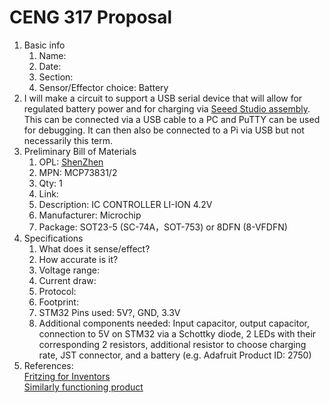 # CENG 317 Proposal
1. Basic info
     1. Name: 
     2. Date: 
     3. Section:
     4. Sensor/Effector choice: Battery
2. I will make a circuit to support a USB serial device that will allow for regulated battery power and for charging via [Seeed Studio assembly](https://www.seeedstudio.com/fusion_pcb.html). This can be connected via a USB cable to a PC and PuTTY can be used for debugging. It can then also be connected to a Pi via USB but not necessarily this term. 
3. Preliminary Bill of Materials
    1. OPL: [ShenZhen](https://www.seeedstudio.com/opl.html)
    2. MPN: MCP73831/2
	3. Qty: 1
	4. Link: 
    5. Description:	IC CONTROLLER LI-ION 4.2V
	6. Manufacturer: Microchip
	7. Package: SOT23-5 (SC-74A，SOT-753) or 8DFN (8-VFDFN)
4. Specifications
    1. What does it sense/effect?
	2. How accurate is it?
    3. Voltage range:
	4. Current draw:
	5. Protocol:
	6. Footprint:
	7. STM32 Pins used: 5V?, GND, 3.3V
	8. Additional components needed: Input capacitor, output capacitor, connection to 5V on STM32 via a Schottky diode, 2 LEDs with their corresponding 2 resistors, additional resistor to choose charging rate, JST connector, and a battery (e.g. Adafruit Product ID: 2750)
5. References:    
[Fritzing for Inventors](https://learning-oreilly-com.ezproxy.humber.ca/library/view/fritzing-for-inventors/9780071844642/ch01.html#ch01)    
[Similarly functioning product](https://learn.adafruit.com/adafruit-pro-trinket-lipoly-slash-liion-backpack/downloads)
